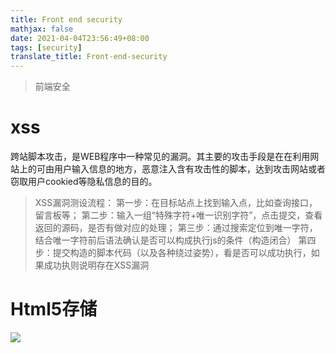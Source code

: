 ```yaml
---
title: Front end security
mathjax: false
date: 2021-04-04T23:56:49+08:00
tags: [security]
translate_title: Front-end-security
---
```


> 前端安全

# xss

跨站脚本攻击，是WEB程序中一种常见的漏洞。其主要的攻击手段是在在利用网站上的可由用户输入信息的地方，恶意注入含有攻击性的脚本，达到攻击网站或者窃取用户cookied等隐私信息的目的。

> XSS漏洞测设流程：
> 第一步：在目标站点上找到输入点，比如查询接口，留言板等；
> 第二步：输入一组“特殊字符+唯一识别字符”，点击提交，查看返回的源码，是否有做对应的处理；
> 第三步：通过搜索定位到唯一字符，结合唯一字符前后语法确认是否可以构成执行js的条件（构造闭合）
> 第四步：提交构造的脚本代码（以及各种绕过姿势），看是否可以成功执行，如果成功执则说明存在XSS漏洞

# Html5存储

![](https://static.cdnjs.cloud/20200628/批注%202020-06-28%20113456_2412.png) 


